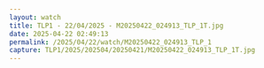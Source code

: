 ```yaml
---
layout: watch
title: TLP1 - 22/04/2025 - M20250422_024913_TLP_1T.jpg
date: 2025-04-22 02:49:13
permalink: /2025/04/22/watch/M20250422_024913_TLP_1
capture: TLP1/2025/202504/20250421/M20250422_024913_TLP_1T.jpg
---
```

